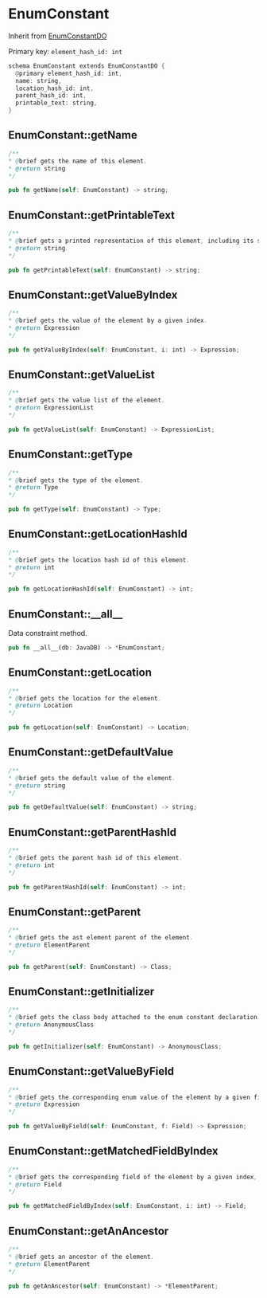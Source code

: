 # EnumConstant

Inherit from [EnumConstantDO](./EnumConstantDO.md)

Primary key: `element_hash_id: int`

```rust
schema EnumConstant extends EnumConstantDO {
  @primary element_hash_id: int,
  name: string,
  location_hash_id: int,
  parent_hash_id: int,
  printable_text: string,
}
```
## EnumConstant::getName

```java
/**
* @brief gets the name of this element.
* @return string
*/
```
```rust
pub fn getName(self: EnumConstant) -> string;
```
## EnumConstant::getPrintableText

```java
/**
* @brief gets a printed representation of this element, including its structure where applicable.
* @return string.
*/
```
```rust
pub fn getPrintableText(self: EnumConstant) -> string;
```
## EnumConstant::getValueByIndex

```java
/**
* @brief gets the value of the element by a given index.
* @return Expression 
*/
```
```rust
pub fn getValueByIndex(self: EnumConstant, i: int) -> Expression;
```
## EnumConstant::getValueList

```java
/**
* @brief gets the value list of the element.
* @return ExpressionList 
*/
```
```rust
pub fn getValueList(self: EnumConstant) -> ExpressionList;
```
## EnumConstant::getType

```java
/**
* @brief gets the type of the element.
* @return Type 
*/
```
```rust
pub fn getType(self: EnumConstant) -> Type;
```
## EnumConstant::getLocationHashId

```java
/**
* @brief gets the location hash id of this element.
* @return int
*/
```
```rust
pub fn getLocationHashId(self: EnumConstant) -> int;
```
## EnumConstant::\_\_all\_\_

Data constraint method.

```rust
pub fn __all__(db: JavaDB) -> *EnumConstant;
```
## EnumConstant::getLocation

```java
/**
* @brief gets the location for the element.
* @return Location
*/
```
```rust
pub fn getLocation(self: EnumConstant) -> Location;
```
## EnumConstant::getDefaultValue

```java
/**
* @brief gets the default value of the element.
* @return string 
*/
```
```rust
pub fn getDefaultValue(self: EnumConstant) -> string;
```
## EnumConstant::getParentHashId

```java
/**
* @brief gets the parent hash id of this element.
* @return int
*/
```
```rust
pub fn getParentHashId(self: EnumConstant) -> int;
```
## EnumConstant::getParent

```java
/**
* @brief gets the ast element parent of the element.
* @return ElementParent 
*/
```
```rust
pub fn getParent(self: EnumConstant) -> Class;
```
## EnumConstant::getInitializer

```java
/**
* @brief gets the class body attached to the enum constant declaration.
* @return AnonymousClass 
*/
```
```rust
pub fn getInitializer(self: EnumConstant) -> AnonymousClass;
```
## EnumConstant::getValueByField

```java
/**
* @brief gets the corresponding enum value of the element by a given field, if any.
* @return Expression 
*/
```
```rust
pub fn getValueByField(self: EnumConstant, f: Field) -> Expression;
```
## EnumConstant::getMatchedFieldByIndex

```java
/**
* @brief gets the corresponding field of the element by a given index, if any.
* @return Field 
*/
```
```rust
pub fn getMatchedFieldByIndex(self: EnumConstant, i: int) -> Field;
```
## EnumConstant::getAnAncestor

```java
/**
* @brief gets an ancestor of the element.
* @return ElementParent 
*/
```
```rust
pub fn getAnAncestor(self: EnumConstant) -> *ElementParent;
```
